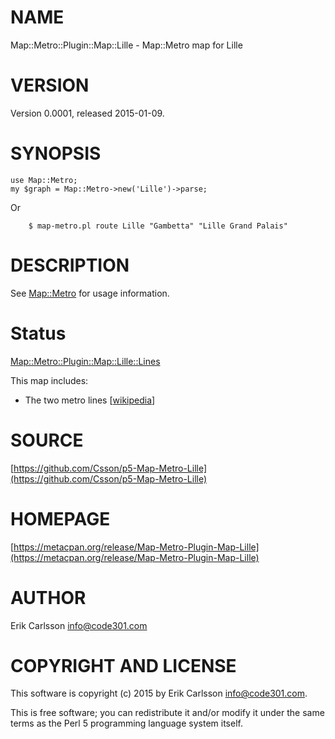 # NAME

Map::Metro::Plugin::Map::Lille - Map::Metro map for Lille

# VERSION

Version 0.0001, released 2015-01-09.

# SYNOPSIS

    use Map::Metro;
    my $graph = Map::Metro->new('Lille')->parse;

Or

        $ map-metro.pl route Lille "Gambetta" "Lille Grand Palais"

# DESCRIPTION

See [Map::Metro](https://metacpan.org/pod/Map::Metro) for usage information.

# Status

[Map::Metro::Plugin::Map::Lille::Lines](https://metacpan.org/pod/Map::Metro::Plugin::Map::Lille::Lines)

This map includes:

- The two metro lines \[[wikipedia](https://en.wikipedia.org/wiki/Lille_Metro)\]

# SOURCE

[https://github.com/Csson/p5-Map-Metro-Lille](https://github.com/Csson/p5-Map-Metro-Lille)

# HOMEPAGE

[https://metacpan.org/release/Map-Metro-Plugin-Map-Lille](https://metacpan.org/release/Map-Metro-Plugin-Map-Lille)

# AUTHOR

Erik Carlsson <info@code301.com>

# COPYRIGHT AND LICENSE

This software is copyright (c) 2015 by Erik Carlsson <info@code301.com>.

This is free software; you can redistribute it and/or modify it under
the same terms as the Perl 5 programming language system itself.
